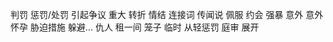 判罚 <!-- наказание (в суде) -->
惩罚/处罚 <!-- наказание (обычное) -->
引起争议 <!-- вызвать спор -->
重大 <!-- значительный, важный -->
转折 <!-- поворот, перелом -->
情结 <!-- комплекс -->
连接词 <!-- союз -->
传闻说 <!-- по слухам -->
佩服 <!-- восхищаться -->
约会 <!-- свидание, встреча -->
强暴 <!-- изнасиловать, бесчеловечный -->
意外 <!-- непредвиденный, нежеланный -->
意外怀孕 <!-- залететь, незапланированная беременность -->
胁迫措施 <!-- принудительные меры -->
躲避... <!-- скрываться от ... -->
仇人 <!-- ненавистник -->
租一间 <!-- снять квартиру -->
笼子 <!-- клетка -->
临时 <!-- временный -->
从轻惩罚 <!-- смягчить наказание -->
庭审 <!-- судебное заседание/слушание -->
展开 <!-- начать (дело/событие), развернуть (дело/процесс) -->
